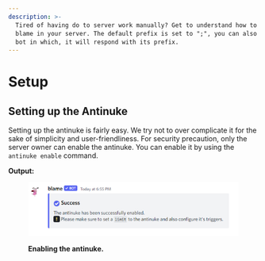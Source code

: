 ```yaml
---
description: >-
  Tired of having do to server work manually? Get to understand how to setup
  blame in your server. The default prefix is set to ";", you can also ping the
  bot in which, it will respond with its prefix.
---
```


# Setup

## Setting up the Antinuke <a href="#antinuke" id="antinuke"></a>

Setting up the antinuke is fairly easy. We try not to over complicate it for the sake of simplicity and user-friendliness. For security precaution, only the server owner can enable the antinuke. You can enable it by using the `antinuke enable` command.

**Output:**

<figure><img src="../.gitbook/assets/image.png" alt=""><figcaption><p><strong>Enabling the antinuke.</strong></p></figcaption></figure>

##

##

##
